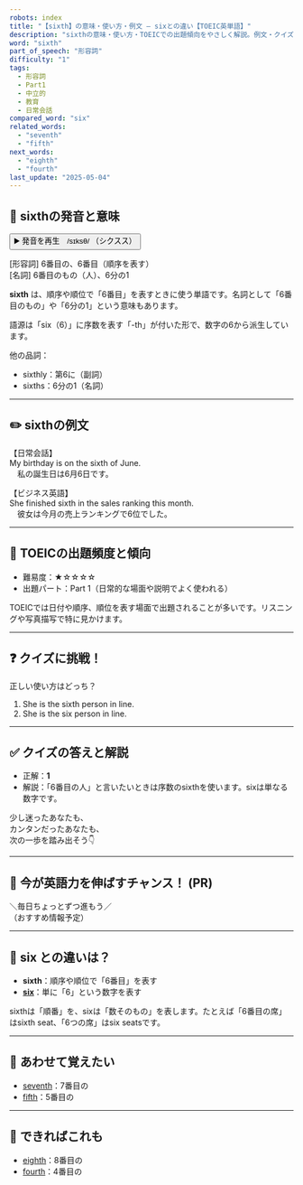```yaml
---
robots: index
title: "【sixth】の意味・使い方・例文 ― sixとの違い【TOEIC英単語】"
description: "sixthの意味・使い方・TOEICでの出題傾向をやさしく解説。例文・クイズ付きでsixとの違いもわかりやすく学べます。"
word: "sixth"
part_of_speech: "形容詞"
difficulty: "1"
tags:
  - 形容詞
  - Part1
  - 中立的
  - 教育
  - 日常会話
compared_word: "six"
related_words:
  - "seventh"
  - "fifth"
next_words:
  - "eighth"
  - "fourth"
last_update: "2025-05-04"
---
```


## 🔰 sixthの発音と意味

<button class="play-audio" onclick="playTTS('sixth')">
  <span class="play-audio-main">
    ▶️ 発音を再生　/sɪksθ/
  </span>
  <span class="play-audio-sub">
    （シクスス）
  </span>
</button>

[形容詞] 6番目の、6番目（順序を表す）  
[名詞] 6番目のもの（人）、6分の1

**sixth** は、順序や順位で「6番目」を表すときに使う単語です。名詞として「6番目のもの」や「6分の1」という意味もあります。

語源は「six（6）」に序数を表す「-th」が付いた形で、数字の6から派生しています。

他の品詞：  
- sixthly：第6に（副詞）
- sixths：6分の1（名詞）

---

## ✏️ sixthの例文

【日常会話】  
My birthday is on the sixth of June.  
　私の誕生日は6月6日です。

【ビジネス英語】  
She finished sixth in the sales ranking this month.  
　彼女は今月の売上ランキングで6位でした。

---

## 🎯 TOEICの出題頻度と傾向

- 難易度：★☆☆☆☆
- 出題パート：Part 1（日常的な場面や説明でよく使われる）

TOEICでは日付や順序、順位を表す場面で出題されることが多いです。リスニングや写真描写で特に見かけます。

---

## ❓ クイズに挑戦！

正しい使い方はどっち？

1. She is the sixth person in line.  
2. She is the six person in line.

---

## ✅ クイズの答えと解説

- 正解：**1**
- 解説：「6番目の人」と言いたいときは序数のsixthを使います。sixは単なる数字です。

少し迷ったあなたも、  
カンタンだったあなたも、  
次の一歩を踏み出そう👇️

---

## 🚀 今が英語力を伸ばすチャンス！ (PR)

<div class="info-center">
＼毎日ちょっとずつ進もう／<br>  
（おすすめ情報予定）
</div>

---

## 🤔  six との違いは？

- **sixth**：順序や順位で「6番目」を表す
- **[six](/word/six/)**：単に「6」という数字を表す

sixthは「順番」を、sixは「数そのもの」を表します。たとえば「6番目の席」はsixth seat、「6つの席」はsix seatsです。

---

## 🧩 あわせて覚えたい

- [seventh](/word/seventh/)：7番目の
- [fifth](/word/fifth/)：5番目の

---

## 📖 できればこれも

- [eighth](/word/eighth/)：8番目の
- [fourth](/word/fourth/)：4番目の

<!-- cvid: aid20_bid11 -->
